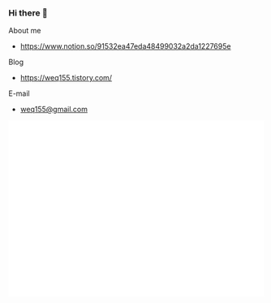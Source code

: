 ### Hi there 👋

About me
  - https://www.notion.so/91532ea47eda48499032a2da1227695e
 
Blog
  - https://weq155.tistory.com/
  
E-mail
  - weq155@gmail.com

![Metrics](/github-metrics.svg)
<!--
**Junseokee/Junseokee** is a ✨ _special_ ✨ repository because its `README.md` (this file) appears on your GitHub profile.

Here are some ideas to get you started:

- 🔭 I’m currently working on ...
- 🌱 I’m currently learning ...
- 👯 I’m looking to collaborate on ...
- 🤔 I’m looking for help with ...
- 💬 Ask me about ...
- 📫 How to reach me: ...
- 😄 Pronouns: ...
- ⚡ Fun fact: ...
-->
